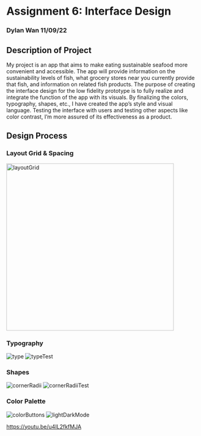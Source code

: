 # Assignment 6: Interface Design 
### Dylan Wan 11/09/22

## Description of Project 
My project is an app that aims to make eating sustainable seafood more convenient and accessible. The app will provide information on the sustainability levels of fish, what grocery stores near you currently provide that fish, and information on related fish products. The purpose of creating the interface design for the low fidelity prototype is to fully realize and integrate the function of the app with its visuals. By finalizing the colors, typography, shapes, etc., I have created the app’s style and visual language. Testing the interface with users and testing other aspects like color contrast, I’m more assured of its effectiveness as a product.

## Design Process
### Layout Grid & Spacing
<img width="438" alt="layoutGrid" src="https://user-images.githubusercontent.com/114602097/200787731-38a397e3-a9c3-4896-b64b-481bfa6124c8.png">

### Typography
![type](https://user-images.githubusercontent.com/114602097/200788032-1fb0d72d-0bc2-47a2-9013-4ba60f79ef32.png)
![typeTest](https://user-images.githubusercontent.com/114602097/200788075-629a7be8-0bee-4ecd-a8ba-fe82cfc64cda.png)

### Shapes
![cornerRadii](https://user-images.githubusercontent.com/114602097/200788224-a7ce9e9b-76a0-44e2-8d26-c5edd0514a60.png)
![cornerRadiiTest](https://user-images.githubusercontent.com/114602097/200788258-d485cae1-9868-42d2-8b52-cb4cbe5882cd.png)

### Color Palette
![colorButtons](https://user-images.githubusercontent.com/114602097/200788337-cc037452-384d-40a9-bac7-3ae6eed5d10f.png)
![lightDarkMode](https://user-images.githubusercontent.com/114602097/200788368-bf3bf942-c43b-4c22-b0ae-ac5dd4c1e412.png)




https://youtu.be/u4IL2fkfMJA

